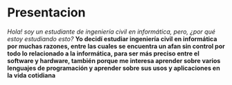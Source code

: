# Presentacion
*Hola! soy un estudiante de ingeniería civil en informática, pero, ¿por qué estoy estudiando esto?*
**Yo decidí estudiar ingeniería civil en informática por muchas razones, entre las cuales se encuentra un afan sin control por todo lo relacionado a la informática, para ser más preciso entre el software y hardware, también porque me interesa aprender sobre varios lenguajes de programación y aprender sobre sus usos y aplicaciones en la vida cotidiana**
